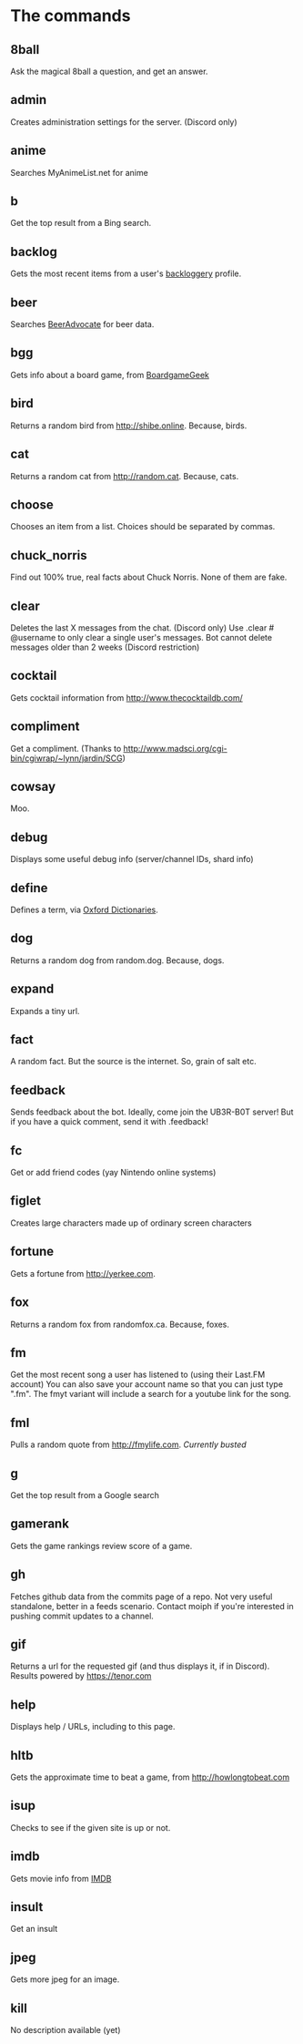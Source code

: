 # The commands

## 8ball
Ask the magical 8ball a question, and get an answer.

## admin
Creates administration settings for the server. (Discord only)

## anime
Searches MyAnimeList.net for anime

## b
Get the top result from a Bing search.

## backlog
Gets the most recent items from a user's [backloggery](http://backloggery.com/) profile.

## beer
Searches [BeerAdvocate](http://beeradvocate.com) for beer data.

## bgg
Gets info about a board game, from [BoardgameGeek](https://boardgamegeek.com)

## bird
Returns a random bird from http://shibe.online. Because, birds.

## cat
Returns a random cat from http://random.cat. Because, cats.

## choose
Chooses an item from a list. Choices should be separated by commas.

## chuck_norris
Find out 100% true, real facts about Chuck Norris. None of them are fake.

## clear
Deletes the last X messages from the chat. (Discord only) Use .clear # @username to only clear a single user's messages. Bot cannot delete messages older than 2 weeks (Discord restriction)

## cocktail
Gets cocktail information from http://www.thecocktaildb.com/

## compliment
Get a compliment. (Thanks to http://www.madsci.org/cgi-bin/cgiwrap/~lynn/jardin/SCG)

## cowsay
Moo.

## debug
Displays some useful debug info (server/channel IDs, shard info)

## define
Defines a term, via [Oxford Dictionaries](https://www.oxforddictionaries.com/).

## dog
Returns a random dog from random.dog. Because, dogs.

## expand
Expands a tiny url.

## fact
A random fact. But the source is the internet. So, grain of salt etc.

## feedback
Sends feedback about the bot. Ideally, come join the UB3R-B0T server! But if you have a quick comment, send it with .feedback!

## fc
Get or add friend codes (yay Nintendo online systems)

## figlet
Creates large characters made up of ordinary screen characters

## fortune
Gets a fortune from http://yerkee.com.

## fox
Returns a random fox from randomfox.ca. Because, foxes.

## fm
Get the most recent song a user has listened to (using their Last.FM account) You can also save your account name so that you can just type ".fm". The fmyt variant will include a search for a youtube link for the song.

## fml
Pulls a random quote from http://fmylife.com.
*Currently busted*

## g
Get the top result from a Google search

## gamerank
Gets the game rankings review score of a game.

## gh
Fetches github data from the commits page of a repo. Not very useful standalone, better in a feeds scenario. Contact moiph if you're interested in pushing commit updates to a channel.

## gif
Returns a url for the requested gif (and thus displays it, if in Discord). Results powered by https://tenor.com

## help
Displays help / URLs, including to this page.

## hltb
Gets the approximate time to beat a game, from http://howlongtobeat.com

## isup
Checks to see if the given site is up or not.

## imdb
Gets movie info from [IMDB](https://imdb.com)

## insult
Get an insult

## jpeg
Gets more jpeg for an image.

## kill
No description available (yet)
